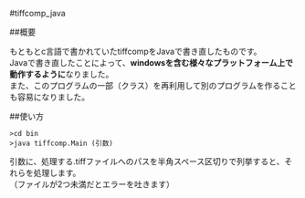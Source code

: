 #tiffcomp_java

##概要

もともとc言語で書かれていたtiffcompをJavaで書き直したものです。  
Javaで書き直したことによって、**windowsを含む様々なプラットフォーム上で動作するように**なりました。  
また、このプログラムの一部（クラス）を再利用して別のプログラムを作ることも容易になりました。  

##使い方

	>cd bin
	>java tiffcomp.Main (引数)
引数に、処理する.tiffファイルへのパスを半角スペース区切りで列挙すると、それらを処理します。  
（ファイルが2つ未満だとエラーを吐きます）